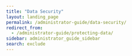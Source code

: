 ```yaml
---
title: "Data Security"
layout: landing_page
permalink: /administrator-guide/data-security/
redirect_from:
  - /administrator-guide/protecting-data/
sidebar: administrator_guide_sidebar
search: exclude
---
```

